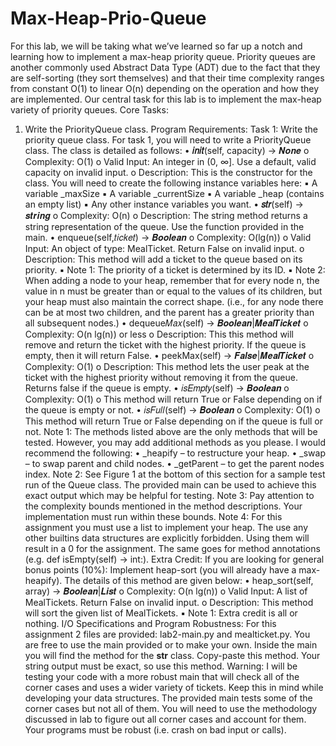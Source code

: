 # Max-Heap-Prio-Queue
For this lab, we will be taking what we’ve learned so far up a notch and learning how to
implement a max-heap priority queue. Priority queues are another commonly used Abstract Data
Type (ADT) due to the fact that they are self-sorting (they sort themselves) and that their time
complexity ranges from constant O(1) to linear O(n) depending on the operation and how they
are implemented. Our central task for this lab is to implement the max-heap variety of priority
queues.
Core Tasks:
1. Write the PriorityQueue class.
Program Requirements:
Task 1: Write the priority queue class.
For task 1, you will need to write a PriorityQueue class. The class is detailed as follows:
• __𝑖𝑛𝑖𝑡__(self, capacity) → 𝑵𝒐𝒏𝒆
o Complexity: O(1)
o Valid Input: An integer in (0, ∞]. Use a default, valid capacity on invalid input.
o Description: This is the constructor for the class. You will need to create the
following instance variables here:
▪ A variable _maxSize
▪ A variable _currentSize
▪ A variable _heap (contains an empty list)
▪ Any other instance variables you want.
• __𝑠𝑡𝑟__(self) → 𝒔𝒕𝒓𝒊𝒏𝒈
o Complexity: O(n)
o Description: The string method returns a string representation of the queue. Use
the function provided in the main.
• enqueue(self,𝑡𝑖𝑐𝑘𝑒𝑡) → 𝑩𝒐𝒐𝒍𝒆𝒂𝒏
o Complexity: O(lg(n))
o Valid Input: An object of type: MealTicket. Return False on invalid input.
o Description: This method will add a ticket to the queue based on its priority.
▪ Note 1: The priority of a ticket is determined by its ID.
▪ Note 2: When adding a node to your heap, remember that for every node
n, the value in n must be greater than or equal to the values of its children,
but your heap must also maintain the correct shape. (i.e., for any node
there can be at most two children, and the parent has a greater priority
than all subsequent nodes.)
• dequeue𝑀𝑎𝑥(self) → 𝑩𝒐𝒐𝒍𝒆𝒂𝒏|𝑴𝒆𝒂𝒍𝑻𝒊𝒄𝒌𝒆𝒕
o Complexity: O(n lg(n)) or less
o Description: This this method will remove and return the ticket with the highest
priority. If the queue is empty, then it will return False.
• peekMax(self) → 𝑭𝒂𝒍𝒔𝒆|𝑴𝒆𝒂𝒍𝑻𝒊𝒄𝒌𝒆𝒕
o Complexity: O(1)
o Description: This method lets the user peak at the ticket with the highest priority
without removing it from the queue. Returns false if the queue is empty.
• 𝑖𝑠𝐸𝑚𝑝𝑡𝑦(self) → 𝑩𝒐𝒐𝒍𝒆𝒂𝒏
o Complexity: O(1)
o This method will return True or False depending on if the queue is empty or not.
• 𝑖𝑠𝐹𝑢𝑙𝑙(self) → 𝑩𝒐𝒐𝒍𝒆𝒂𝒏
o Complexity: O(1)
o This method will return True or False depending on if the queue is full or not.
Note 1: The methods listed above are the only methods that will be tested. However, you may
add additional methods as you please. I would recommend the following:
• _heapify – to restructure your heap.
• _swap – to swap parent and child nodes.
• _getParent – to get the parent nodes index.
Note 2: See Figure 1 at the bottom of this section for a sample test run of the Queue class. The
provided main can be used to achieve this exact output which may be helpful for testing.
Note 3: Pay attention to the complexity bounds mentioned in the method descriptions. Your
implementation must run within these bounds.
Note 4: For this assignment you must use a list to implement your heap. The use any other builtins data structures are explicitly forbidden. Using them will result in a 0 for the assignment. The
same goes for method annotations (e.g. def isEmpty(self) -> int:).
Extra Credit: If you are looking for general bonus points (10%): Implement heap-sort (you will
already have a max-heapify). The details of this method are given below:
• heap_sort(self, array) → 𝑩𝒐𝒐𝒍𝒆𝒂𝒏|𝑳𝒊𝒔𝒕
o Complexity: O(n lg(n))
o Valid Input: A list of MealTickets. Return False on invalid input.
o Description: This method will sort the given list of MealTickets.
▪ Note 1: Extra credit is all or nothing.
I/O Specifications and Program Robustness:
For this assignment 2 files are provided: lab2-main.py and mealticket.py. You are free to use the
main provided or to make your own. Inside the main you will find the method for the __str__
class. Copy-paste this method. Your string output must be exact, so use this method.
Warning: I will be testing your code with a more robust main that will check all of the corner
cases and uses a wider variety of tickets. Keep this in mind while developing your data 
structures. The provided main tests some of the corner cases but not all of them. You will need to
use the methodology discussed in lab to figure out all corner cases and account for them. Your
programs must be robust (i.e. crash on bad input or calls).
